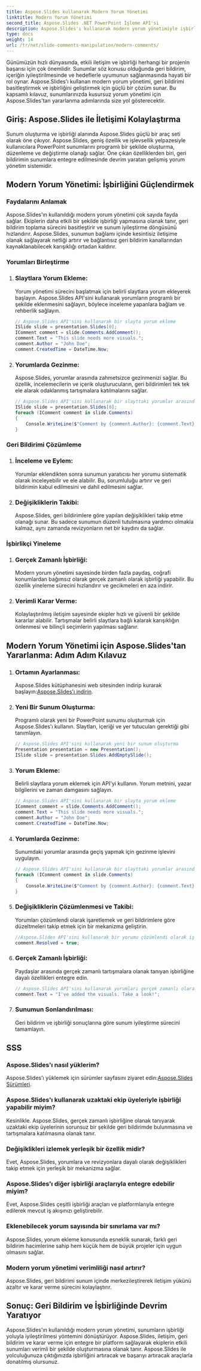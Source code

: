 ```yaml
---
title: Aspose.Slides kullanarak Modern Yorum Yönetimi
linktitle: Modern Yorum Yönetimi
second_title: Aspose.Slides .NET PowerPoint İşleme API'si
description: Aspose.Slides'ı kullanarak modern yorum yönetimiyle işbirliği ve geri bildirim süreçlerini geliştirin. Sunumlarınızda iletişimi nasıl kolaylaştıracağınızı ve verimliliği en üst düzeye nasıl çıkaracağınızı öğrenin.
type: docs
weight: 14
url: /tr/net/slide-comments-manipulation/modern-comments/
---
```

Günümüzün hızlı dünyasında, etkili iletişim ve işbirliği herhangi bir projenin başarısı için çok önemlidir. Sunumlar söz konusu olduğunda geri bildirim, içeriğin iyileştirilmesinde ve hedeflerle uyumunun sağlanmasında hayati bir rol oynar. Aspose.Slides'ı kullanan modern yorum yönetimi, geri bildirimi basitleştirmek ve işbirliğini geliştirmek için güçlü bir çözüm sunar. Bu kapsamlı kılavuz, sunumlarınızda kusursuz yorum yönetimi için Aspose.Slides'tan yararlanma adımlarında size yol gösterecektir.

## Giriş: Aspose.Slides ile İletişimi Kolaylaştırma

Sunum oluşturma ve işbirliği alanında Aspose.Slides güçlü bir araç seti olarak öne çıkıyor. Aspose.Slides, geniş özellik ve işlevsellik yelpazesiyle kullanıcılara PowerPoint sunumlarını programlı bir şekilde oluşturma, düzenleme ve değiştirme olanağı sağlar. Öne çıkan özelliklerden biri, geri bildirimin sunumlara entegre edilmesinde devrim yaratan gelişmiş yorum yönetim sistemidir.

## Modern Yorum Yönetimi: İşbirliğini Güçlendirmek

### Faydalarını Anlamak

Aspose.Slides'ın kullanıldığı modern yorum yönetimi çok sayıda fayda sağlar. Ekiplerin daha etkili bir şekilde işbirliği yapmasına olanak tanır, geri bildirim toplama sürecini basitleştirir ve sunum iyileştirme döngüsünü hızlandırır. Aspose.Slides, sunumun bağlamı içinde kesintisiz iletişime olanak sağlayarak netliği artırır ve bağlantısız geri bildirim kanallarından kaynaklanabilecek karışıklığı ortadan kaldırır.

### Yorumları Birleştirme

1. ### Slaytlara Yorum Ekleme:
   Yorum yönetimi sürecini başlatmak için belirli slaytlara yorum ekleyerek başlayın. Aspose.Slides API'sini kullanarak yorumların programlı bir şekilde eklenmesini sağlayın, böylece inceleme yapanlara bağlam ve rehberlik sağlayın.

   ```csharp
   // Aspose.Slides API'sini kullanarak bir slayta yorum ekleme
   ISlide slide = presentation.Slides[0];
   IComment comment = slide.Comments.AddComment();
   comment.Text = "This slide needs more visuals.";
   comment.Author = "John Doe";
   comment.CreatedTime = DateTime.Now;
   ```

2. ### Yorumlarda Gezinme:
   Aspose.Slides, yorumlar arasında zahmetsizce gezinmenizi sağlar. Bu özellik, incelemecilerin ve içerik oluşturucuların, geri bildirimleri tek tek ele alarak odaklanmış tartışmalara katılmalarını sağlar.

   ```csharp
   // Aspose.Slides API'sini kullanarak bir slayttaki yorumlar arasında gezinme
   ISlide slide = presentation.Slides[0];
   foreach (IComment comment in slide.Comments)
   {
       Console.WriteLine($"Comment by {comment.Author}: {comment.Text}");
   }
   ```

### Geri Bildirimi Çözümleme

1. ### İnceleme ve Eylem:
   Yorumlar eklendikten sonra sunumun yaratıcısı her yorumu sistematik olarak inceleyebilir ve ele alabilir. Bu, sorumluluğu artırır ve geri bildirimin kabul edilmesini ve dahil edilmesini sağlar.

2. ### Değişikliklerin Takibi:
   Aspose.Slides, geri bildirimlere göre yapılan değişiklikleri takip etme olanağı sunar. Bu sadece sunumun düzenli tutulmasına yardımcı olmakla kalmaz, aynı zamanda revizyonların net bir kaydını da sağlar.

### İşbirlikçi Yineleme

1. ### Gerçek Zamanlı İşbirliği:
   Modern yorum yönetimi sayesinde birden fazla paydaş, coğrafi konumlardan bağımsız olarak gerçek zamanlı olarak işbirliği yapabilir. Bu özellik yineleme sürecini hızlandırır ve gecikmeleri en aza indirir.

2. ### Verimli Karar Verme:
   Kolaylaştırılmış iletişim sayesinde ekipler hızlı ve güvenli bir şekilde kararlar alabilir. Tartışmalar belirli slaytlara bağlı kalarak karışıklığın önlenmesi ve bilinçli seçimlerin yapılması sağlanır.

## Modern Yorum Yönetimi için Aspose.Slides'tan Yararlanma: Adım Adım Kılavuz

1. ### Ortamın Ayarlanması:
    Aspose.Slides kütüphanesini web sitesinden indirip kurarak başlayın:[Aspose.Slides'ı indirin](https://releases.aspose.com/slides/net/).

2. ### Yeni Bir Sunum Oluşturma:
   Programlı olarak yeni bir PowerPoint sunumu oluşturmak için Aspose.Slides'ı kullanın. Slaytları, içeriği ve yer tutucuları gerektiği gibi tanımlayın.

   ```csharp
   // Aspose.Slides API'sini kullanarak yeni bir sunum oluşturma
   Presentation presentation = new Presentation();
   ISlide slide = presentation.Slides.AddEmptySlide();
   ```
   
3. ### Yorum Ekleme:
   Belirli slaytlara yorum eklemek için API'yi kullanın. Yorum metnini, yazar bilgilerini ve zaman damgasını sağlayın.

   ```csharp
   // Aspose.Slides API'sini kullanarak bir slayta yorum ekleme
   IComment comment = slide.Comments.AddComment();
   comment.Text = "This slide needs more visuals.";
   comment.Author = "John Doe";
   comment.CreatedTime = DateTime.Now;
   ```

4. ### Yorumlarda Gezinme:
   Sunumdaki yorumlar arasında geçiş yapmak için gezinme işlevini uygulayın.

   ```csharp
   // Aspose.Slides API'sini kullanarak bir slayttaki yorumlar arasında gezinme
   foreach (IComment comment in slide.Comments)
   {
       Console.WriteLine($"Comment by {comment.Author}: {comment.Text}");
   }
   ```
   
5. ### Değişikliklerin Çözümlenmesi ve Takibi:
   Yorumları çözümlendi olarak işaretlemek ve geri bildirimlere göre düzeltmeleri takip etmek için bir mekanizma geliştirin.

   ```csharp
   //Aspose.Slides API'sini kullanarak bir yorumu çözümlendi olarak işaretleme
   comment.Resolved = true;
   ```
   
6. ### Gerçek Zamanlı İşbirliği:
   Paydaşlar arasında gerçek zamanlı tartışmalara olanak tanıyan işbirliğine dayalı özellikleri entegre edin.

   ```csharp
   // Aspose.Slides API'sini kullanarak yorumları gerçek zamanlı olarak güncelleme
   comment.Text = "I've added the visuals. Take a look!";
   ```

7. ### Sunumun Sonlandırılması:
   Geri bildirim ve işbirliği sonuçlarına göre sunum iyileştirme sürecini tamamlayın.

## SSS

### Aspose.Slides'ı nasıl yüklerim?
 Aspose.Slides'ı yüklemek için sürümler sayfasını ziyaret edin:[Aspose.Slides Sürümleri](https://releases.aspose.com/slides/net/).

### Aspose.Slides'ı kullanarak uzaktaki ekip üyeleriyle işbirliği yapabilir miyim?
Kesinlikle. Aspose.Slides, gerçek zamanlı işbirliğine olanak tanıyarak uzaktaki ekip üyelerinin sorunsuz bir şekilde geri bildirimde bulunmasına ve tartışmalara katılmasına olanak tanır.

### Değişiklikleri izlemek yerleşik bir özellik midir?
Evet, Aspose.Slides, yorumlara ve revizyonlara dayalı olarak değişiklikleri takip etmek için yerleşik bir mekanizma sağlar.

### Aspose.Slides'ı diğer işbirliği araçlarıyla entegre edebilir miyim?
Evet, Aspose.Slides çeşitli işbirliği araçları ve platformlarıyla entegre edilerek mevcut iş akışınızı geliştirebilir.

### Eklenebilecek yorum sayısında bir sınırlama var mı?
Aspose.Slides, yorum ekleme konusunda esneklik sunarak, farklı geri bildirim hacimlerine sahip hem küçük hem de büyük projeler için uygun olmasını sağlar.

### Modern yorum yönetimi verimliliği nasıl artırır?
Aspose.Slides, geri bildirimi sunum içinde merkezileştirerek iletişim yükünü azaltır ve karar verme sürecini kolaylaştırır.

## Sonuç: Geri Bildirim ve İşbirliğinde Devrim Yaratıyor

Aspose.Slides'ın kullanıldığı modern yorum yönetimi, sunumların işbirliği yoluyla iyileştirilmesi yöntemini dönüştürüyor. Aspose.Slides, iletişim, geri bildirim ve karar verme için entegre bir platform sağlayarak ekiplerin etkili sunumları verimli bir şekilde oluşturmasına olanak tanır. Aspose.Slides ile yolculuğunuza çıktığınızda işbirliğini artıracak ve başarıyı artıracak araçlarla donatılmış olursunuz.